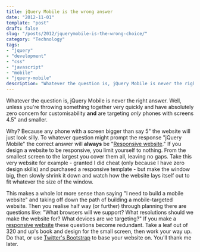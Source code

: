 ```yaml
---
title: jQuery Mobile is the wrong answer
date: "2012-11-01"
template: "post"
draft: false
slug: "/posts/2012/jquerymobile-is-the-wrong-choice/"
category: "Technology"
tags:
- "jquery"
- "development"
- "css"
- "javascript"
- "mobile"
- "jquery-mobile"
description: "Whatever the question is, jQuery Mobile is never the right answer. Well, unless you're throwing something together very quickly and have absolutely zero concern for customisability **and** are targeting *only* phones with screens 4.5" and smaller."
---
```

Whatever the question is, jQuery Mobile is never the right answer. Well, unless you're throwing something together very quickly and have absolutely zero concern for customisability **and** are targeting *only* phones with screens 4.5" and smaller.

Why? Because any phone with a screen bigger than say 5" the website will just look silly. To whatever question might prompt the response "jQuery Mobile" the correct answer will **always** be "[Responsive website](http://en.wikipedia.org/wiki/Responsive_web_design)."  If you design a website to be responsive, you limit yourself to nothing. From the smallest screen to the largest you cover them all, leaving no gaps.  Take this very website for example - granted I did cheat (only because I have zero design skills) and purchased a responsive template - but make the window big, then slowly shrink it down and watch how the website lays itself out to fit whatever the size of the window.

This makes a whole lot more sense than saying "I need to build a mobile website" and taking off down the path of building a mobile-targeted website. Then you realise half way (or further) through planning there are questions like: "What browsers will we support? What resolutions should we make the website for? What devices are we targeting?" If you make a [responsive website](http://stuffandnonsense.co.uk/projects/320andup/) these questions become redundant. Take a leaf out of 320 and up's book and design for the small screen, then work your way up. Do that, or use [Twitter's Bootstrap](http://twitter.github.com/bootstrap/) to base your website on. You'll thank me later.